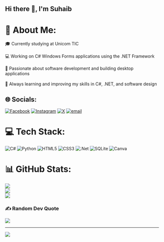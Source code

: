 ## Hi there 👋, I'm Suhaib

# 💫 About Me:
🎓 Currently studying at Unicom TIC<br><br>💻 Working on C# Windows Forms applications using the .NET Framework<br><br>🚀 Passionate about software development and building desktop applications<br><br>🌱 Always learning and improving my skills in C#, .NET, and software design


## 🌐 Socials:
[![Facebook](https://img.shields.io/badge/Facebook-%231877F2.svg?logo=Facebook&logoColor=white)](https://facebook.com/https://www.facebook.com/share/19MdhEckwo/) [![Instagram](https://img.shields.io/badge/Instagram-%23E4405F.svg?logo=Instagram&logoColor=white)](https://instagram.com/mhd_xuhaib) [![X](https://img.shields.io/badge/X-black.svg?logo=X&logoColor=white)](https://x.com/Mr_SolitudeWolf) [![email](https://img.shields.io/badge/Email-D14836?logo=gmail&logoColor=white)](mailto:mohammedsuhaib525@gmail.com) 

# 💻 Tech Stack:
![C#](https://img.shields.io/badge/c%23-%23239120.svg?style=flat&logo=csharp&logoColor=white) ![Python](https://img.shields.io/badge/python-3670A0?style=flat&logo=python&logoColor=ffdd54) ![HTML5](https://img.shields.io/badge/html5-%23E34F26.svg?style=flat&logo=html5&logoColor=white) ![CSS3](https://img.shields.io/badge/css3-%231572B6.svg?style=flat&logo=css3&logoColor=white) ![.Net](https://img.shields.io/badge/.NET-5C2D91?style=flat&logo=.net&logoColor=white) ![SQLite](https://img.shields.io/badge/sqlite-%2307405e.svg?style=flat&logo=sqlite&logoColor=white) ![Canva](https://img.shields.io/badge/Canva-%2300C4CC.svg?style=flat&logo=Canva&logoColor=white)
# 📊 GitHub Stats:
![](https://github-readme-stats.vercel.app/api?username=suhaib0829&theme=dark&hide_border=false&include_all_commits=false&count_private=true)<br/>
![](https://nirzak-streak-stats.vercel.app/?user=suhaib0829&theme=dark&hide_border=false)<br/>
![](https://github-readme-stats.vercel.app/api/top-langs/?username=suhaib0829&theme=dark&hide_border=false&include_all_commits=false&count_private=true&layout=compact)

### ✍️ Random Dev Quote
![](https://quotes-github-readme.vercel.app/api?type=horizontal&theme=radical)

---
[![](https://visitcount.itsvg.in/api?id=suhaib0829&icon=0&color=0)](https://visitcount.itsvg.in)

<!-- Proudly created with GPRM ( https://gprm.itsvg.in ) -->
